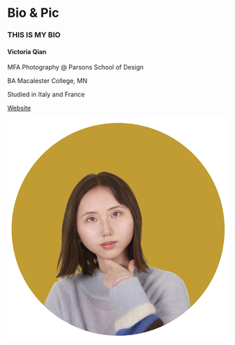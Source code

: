 # Bio & Pic

### THIS IS MY BIO


#### Victoria Qian

MFA Photography @ Parsons School of Design

BA Macalester College, MN

Studied in Italy and France 

[Website](http://victoriaqian.com/)

![alt text](https://github.com/VictoriaLXQian/OpenFrameWorks/blob/master/Others/QLX%20Profile.jpg)

